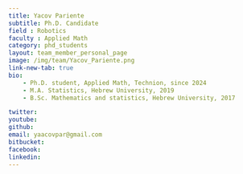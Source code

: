 ```yaml
---
title: Yacov Pariente
subtitle: Ph.D. Candidate
field : Robotics
faculty : Applied Math
category: phd_students
layout: team_member_personal_page
image: /img/team/Yacov_Pariente.png
link-new-tab: true
bio:
    - Ph.D. student, Applied Math, Technion, since 2024
    - M.A. Statistics, Hebrew University, 2019
    - B.Sc. Mathematics and statistics, Hebrew University, 2017

twitter:
youtube:
github:
email: yaacovpar@gmail.com
bitbucket: 
facebook:
linkedin:
---
```


<!-- ## ANPL Publications: -->

<!-- {% bibliography -q @*[author ~= \bPariente\b] --group_by none --order descending %} -->